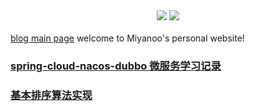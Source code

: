 <div align="center">
    <a href="https://miyanoo.github.io"> <img src="https://badgen.net/github/stars/Miyanoo/Miyanoo.github.io?icon=github&color=4ab8a1"></a>
    <a href="https://github.com/Miyanoo/Miyanoo.github.io/archive/master.zip"><img src="https://badgen.net/github/forks/Miyanoo/Miyanoo.github.io?icon=telegram&color=4ab8a1"></a>
</div>
<br>
<a href="https://miyanoo.github.io/">blog main page</a>
welcome to Miyanoo's personal website!

<h3><a href="https://github.com/Miyanoo/nacos-discovery">spring-cloud-nacos-dubbo 微服务学习记录</a></h3>

<h3><a href="https://github.com/Miyanoo/sort">基本排序算法实现</a></h3>
